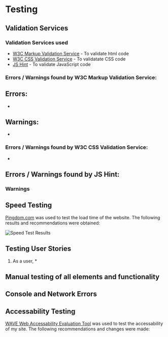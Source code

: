 # Testing

## Validation Services
### Validation Services used
* [W3C Markup Validation Service](https://validator.w3.org/) - To validate html code
* [W3C CSS Validation Service](https://jigsaw.w3.org/css-validator/) - To validatate CSS code
* [JS Hint](https://jshint.com/) - To validate JavaScript code

### Errors / Warnings found by W3C Markup Validation Service:
## Errors:
- 
## Warnings: 
- 

### Errors / Warnings found by W3C CSS Validation Service:
- 

## Errors / Warnings found by JS Hint:
### Warnings


## Speed Testing
[Pingdom.com](https://tools.pingdom.com/) was used to test the load time of the website.
The following results and recommendations were obtained:

![Speed Test Results](assets/images/readme-images/speed-test.JPG)
      
## Testing User Stories 
1.	As a user, 
    *


## Manual testing of all elements and functionality 

## Console and Network Errors 

## Accessability Testing
[WAVE Web Accessability Evaluation Tool](https://wave.webaim.org/) was used to test the accessability of my site.
The following recommendations and changes were made:
    